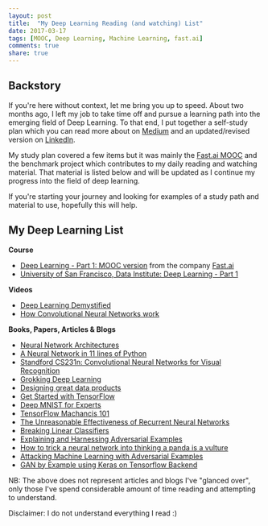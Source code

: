 ```yaml
---
layout: post
title:  "My Deep Learning Reading (and watching) List"
date: 2017-03-17
tags: [MOOC, Deep Learning, Machine Learning, fast.ai]
comments: true
share: true
---
```

## Backstory
If you're here without context, let me bring you up to speed. About two months ago, I left my job to take time off and
pursue a learning path into the emerging field of Deep Learning. To that end, I put together a self-study plan which you can read 
more about on [Medium](https://medium.com/towards-data-science/my-3-month-deep-learning-career-pivot-af94cd8d6a31) 
and an updated/revised version on [LinkedIn]().

My study plan covered a few items but it was mainly the [Fast.ai MOOC](http://course.fast.ai) and the benchmark project 
which contributes to my daily reading and watching material. That material is listed below and will be updated 
as I continue my progress into the field of deep learning.

If you're starting your journey and looking for examples of a study path and material to use, hopefully this will help.

## My Deep Learning List

**Course**
- [Deep Learning - Part 1: MOOC version](http://course.fast.ai) from the company [Fast.ai](http://fast.ai)
- [University of San Francisco, Data Institute: Deep Learning - Part 1](https://www.usfca.edu/data-institute/certificates/deep-learning-part-one)

**Videos**
- [Deep Learning Demystified](https://youtu.be/Q9Z20HCPnww)
- [How Convolutional Neural Networks work](https://youtu.be/FmpDIaiMIeA)

**Books, Papers, Articles & Blogs**
- [Neural Network Architectures](https://medium.com/towards-data-science/neural-network-architectures-156e5bad51ba)
- [A Neural Network in 11 lines of Python](http://iamtrask.github.io/2015/07/12/basic-python-network)
- [Standford CS231n: Convolutional Neural Networks for Visual Recognition](http://cs231n.github.io)
- [Grokking Deep Learning](https://www.manning.com/books/grokking-deep-learning)
- [Designing great data products](https://www.oreilly.com/ideas/drivetrain-approach-data-products)
- [Get Started with TensorFlow](https://www.tensorflow.org/get_started)
- [Deep MNIST for Experts](https://www.tensorflow.org/get_started/mnist/pros)
- [TensorFlow Machancis 101](https://www.tensorflow.org/get_started/mnist/mechanics)
- [The Unreasonable Effectiveness of Recurrent Neural Networks](http://karpathy.github.io/2015/05/21/rnn-effectiveness)
- [Breaking Linear Classifiers](http://karpathy.github.io/2015/03/30/breaking-convnets)
- [Explaining and Harnessing Adversarial Examples](https://arxiv.org/abs/1412.6572)
- [How to trick a neural network into thinking a panda is a vulture](https://codewords.recurse.com/issues/five/why-do-neural-networks-think-a-panda-is-a-vulture)
- [Attacking Machine Learning with Adversarial Examples](https://blog.openai.com/adversarial-example-research)
- [GAN by Example using Keras on Tensorflow Backend](https://medium.com/towards-data-science/gan-by-example-using-keras-on-tensorflow-backend-1a6d515a60d0)

NB: The above does not represent articles and blogs I've "glanced over", only those I've spend considerable amount of time reading
and attempting to understand.

Disclaimer: I do not understand everything I read :)
